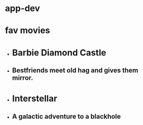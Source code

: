 # app-dev
# fav movies

- # Barbie Diamond Castle
- ## Bestfriends meet old hag and gives them mirror.
- # Interstellar
- ## A galactic adventure to a blackhole
